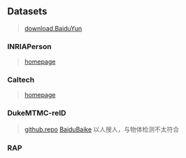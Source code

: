 ## Datasets

> [download.BaiduYun](https://pan.baidu.com/s/1_gYK6iXQDxJnRwlmiTagFw)

### INRIAPerson

> [homepage](http://pascal.inrialpes.fr/data/human/)

### Caltech

> [homepage](http://www.vision.caltech.edu/Image_Datasets/CaltechPedestrians/)

### DukeMTMC-reID

> [github.repo](https://github.com/layumi/DukeMTMC-reID_evaluation)
> [BaiduBaike](https://baike.baidu.com/item/%E8%A1%8C%E4%BA%BA%E9%87%8D%E8%AF%86%E5%88%AB/20815009?fr=aladdin#5)
以人搜人，与物体检测不太符合

### RAP